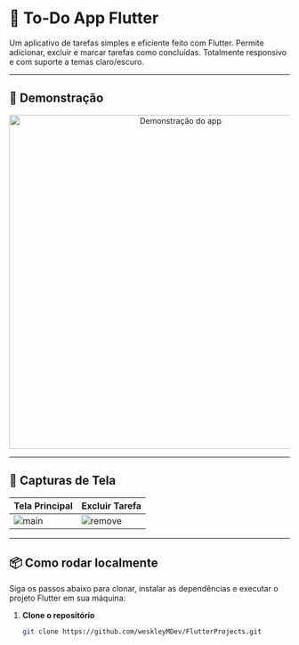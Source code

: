 # 📝 To-Do App Flutter

Um aplicativo de tarefas simples e eficiente feito com Flutter. Permite adicionar, excluir e marcar tarefas como concluídas. Totalmente responsivo e com suporte a temas claro/escuro.

---

## 🎥 Demonstração

<p align="center">
  <img src="https://github.com/user-attachments/assets/bc9603d5-a99b-48cf-8e9d-e8e52d7b7af8" alt="Demonstração do app" width="600"/>
</p>

---

## 📸 Capturas de Tela

| Tela Principal | Excluir Tarefa |
|----------------|------------------|
| ![main](https://drive.google.com/uc?export=view&id=1-Fwuifxacs_CiWsDPgZTxKHnDdULMD84) | ![remove](https://drive.google.com/uc?export=view&id=1-AnXmzBTOn33aini0jwoUT4bPEmfXeQe) |

---

## 📦 Como rodar localmente

Siga os passos abaixo para clonar, instalar as dependências e executar o projeto Flutter em sua máquina:

1. **Clone o repositório**
   ```bash
   git clone https://github.com/weskleyMDev/FlutterProjects.git
